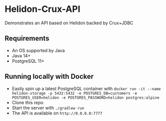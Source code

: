 # Helidon-Crux-API
Demonstrates an API based on Helidon backed by Crux+JDBC

## Requirements
- An OS supported by Java
- Java 14+
- PostgreSQL 11+

## Running locally with Docker
- Easily spin up a latest PostgreSQL container with 
  `docker run -it --name helidon-storage -p 5432:5432 -e POSTGRES_DB=customers -e POSTGRES_USER=helidon -e POSTGRES_PASSWORD=helidon postgres:alpine`
- Clone this repo
- Start the server with `./gradlew run`
- The API is available on `http://0.0.0.0:7777`
